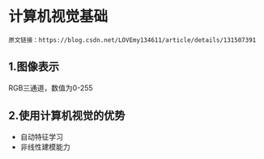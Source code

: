 # 计算机视觉基础

`原文链接：https://blog.csdn.net/LOVEmy134611/article/details/131507391`

## 1.图像表示

RGB三通道，数值为0-255

## 2.使用计算机视觉的优势

* 自动特征学习
* 非线性建模能力